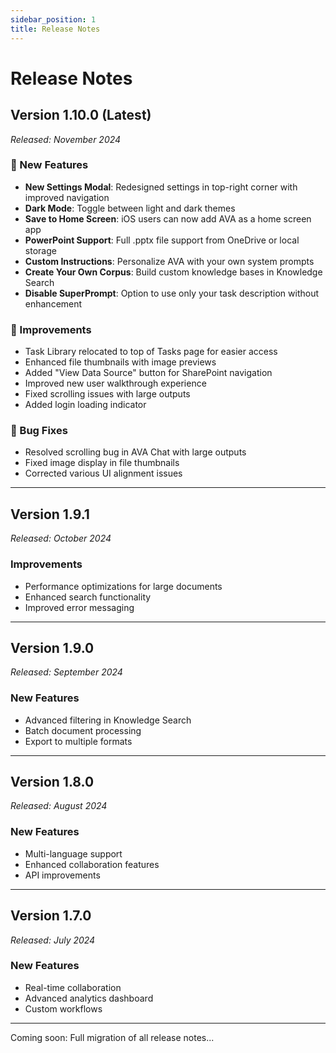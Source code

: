 ```yaml
---
sidebar_position: 1
title: Release Notes
---
```


# Release Notes

## Version 1.10.0 (Latest)
*Released: November 2024*

### 🎉 New Features
- **New Settings Modal**: Redesigned settings in top-right corner with improved navigation
- **Dark Mode**: Toggle between light and dark themes
- **Save to Home Screen**: iOS users can now add AVA as a home screen app
- **PowerPoint Support**: Full .pptx file support from OneDrive or local storage
- **Custom Instructions**: Personalize AVA with your own system prompts
- **Create Your Own Corpus**: Build custom knowledge bases in Knowledge Search
- **Disable SuperPrompt**: Option to use only your task description without enhancement

### 🔧 Improvements
- Task Library relocated to top of Tasks page for easier access
- Enhanced file thumbnails with image previews
- Added "View Data Source" button for SharePoint navigation
- Improved new user walkthrough experience
- Fixed scrolling issues with large outputs
- Added login loading indicator

### 🐛 Bug Fixes
- Resolved scrolling bug in AVA Chat with large outputs
- Fixed image display in file thumbnails
- Corrected various UI alignment issues

---

## Version 1.9.1
*Released: October 2024*

### Improvements
- Performance optimizations for large documents
- Enhanced search functionality
- Improved error messaging

---

## Version 1.9.0
*Released: September 2024*

### New Features
- Advanced filtering in Knowledge Search
- Batch document processing
- Export to multiple formats

---

## Version 1.8.0
*Released: August 2024*

### New Features
- Multi-language support
- Enhanced collaboration features
- API improvements

---

## Version 1.7.0
*Released: July 2024*

### New Features
- Real-time collaboration
- Advanced analytics dashboard
- Custom workflows

---

Coming soon: Full migration of all release notes...